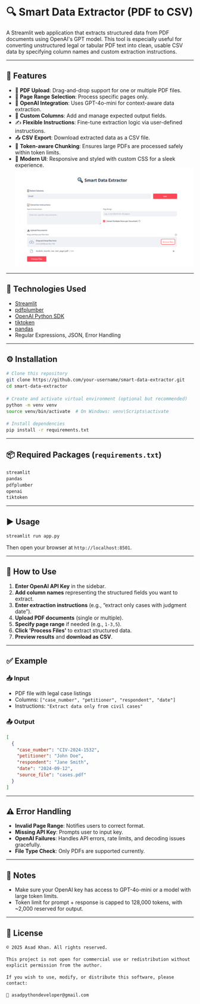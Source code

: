 
# 🔍 Smart Data Extractor (PDF to CSV)

A Streamlit web application that extracts structured data from PDF documents using OpenAI's GPT model. This tool is especially useful for converting unstructured legal or tabular PDF text into clean, usable CSV data by specifying column names and custom extraction instructions.

---

## 🚀 Features

* 📄 **PDF Upload**: Drag-and-drop support for one or multiple PDF files.
* 📑 **Page Range Selection**: Process specific pages only.
* 🧠 **OpenAI Integration**: Uses GPT-4o-mini for context-aware data extraction.
* 🧾 **Custom Columns**: Add and manage expected output fields.
* ✍️ **Flexible Instructions**: Fine-tune extraction logic via user-defined instructions.
* 📤 **CSV Export**: Download extracted data as a CSV file.
* 🧠 **Token-aware Chunking**: Ensures large PDFs are processed safely within token limits.
* 🎨 **Modern UI**: Responsive and styled with custom CSS for a sleek experience.
[![Watch the demo](thumbnail.png)](demo.webm)
---

## 🧰 Technologies Used

* [Streamlit](https://streamlit.io/)
* [pdfplumber](https://github.com/jsvine/pdfplumber)
* [OpenAI Python SDK](https://pypi.org/project/openai/)
* [tiktoken](https://github.com/openai/tiktoken)
* [pandas](https://pandas.pydata.org/)
* Regular Expressions, JSON, Error Handling

---

## ⚙️ Installation

```bash
# Clone this repository
git clone https://github.com/your-username/smart-data-extractor.git
cd smart-data-extractor

# Create and activate virtual environment (optional but recommended)
python -m venv venv
source venv/bin/activate  # On Windows: venv\Scripts\activate

# Install dependencies
pip install -r requirements.txt
```

---

## 📦 Required Packages (`requirements.txt`)

```txt
streamlit
pandas
pdfplumber
openai
tiktoken
```

---

## ▶️ Usage

```bash
streamlit run app.py
```

Then open your browser at `http://localhost:8501`.

---

## 📝 How to Use

1. **Enter OpenAI API Key** in the sidebar.
2. **Add column names** representing the structured fields you want to extract.
3. **Enter extraction instructions** (e.g., “extract only cases with judgment date”).
4. **Upload PDF documents** (single or multiple).
5. **Specify page range** if needed (e.g., `1-3,5`).
6. **Click 'Process Files'** to extract structured data.
7. **Preview results** and **download as CSV**.

---

## ✅ Example

### 📥 Input

* PDF file with legal case listings
* Columns: `["case_number", "petitioner", "respondent", "date"]`
* Instructions: `"Extract data only from civil cases"`

### 📤 Output

```json
[
  {
    "case_number": "CIV-2024-1532",
    "petitioner": "John Doe",
    "respondent": "Jane Smith",
    "date": "2024-09-12",
    "source_file": "cases.pdf"
  }
]
```

---

## ⚠️ Error Handling

* **Invalid Page Range**: Notifies users to correct format.
* **Missing API Key**: Prompts user to input key.
* **OpenAI Failures**: Handles API errors, rate limits, and decoding issues gracefully.
* **File Type Check**: Only PDFs are supported currently.

---

## 📌 Notes

* Make sure your OpenAI key has access to GPT-4o-mini or a model with large token limits.
* Token limit for prompt + response is capped to 128,000 tokens, with \~2,000 reserved for output.

---

## 📜 License

```
© 2025 Asad Khan. All rights reserved.

This project is not open for commercial use or redistribution without explicit permission from the author.

If you wish to use, modify, or distribute this software, please contact:

📧 asadpythondeveloper@gmail.com
```
